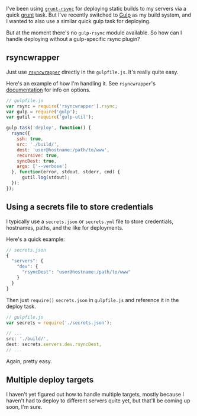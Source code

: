 [1]: http://gulpjs.com/ "Gulp"
[2]: https://github.com/jedrichards/rsyncwrapper "rsyncwrapper"
[3]: https://github.com/jedrichards/grunt-rsync "grunt-rsync"
[4]: http://gruntjs.com/ "Grunt"

I've been using [`grunt-rsync`][3] for deploying static builds to my servers via a quick [grunt][4] task. But I've recently switched to [Gulp][1] as my build system, and I wanted to also use a similar quick gulp task for deploying.

But at the moment there's no `gulp-rsync` module available. So how can I handle deploying without a gulp-specific rsync plugin?

## rsyncwrapper

Just use [`rsyncwrapper`][2] directly in the `gulpfile.js`. It's really quite easy.

Here's an example of how I'm handling it. See `rsyncwrapper`'s [documentation][2] for info on options.

~~~javascript
// gulpfile.js
var rsync = require('rsyncwrapper').rsync;
var gulp = require('gulp');
var gutil = require('gulp-util');

gulp.task('deploy', function() {
  rsync({
    ssh: true,
    src: './build/',
    dest: 'user@hostname:/path/to/www',
    recursive: true,
    syncDest: true,
    args: ['--verbose']
  }, function(error, stdout, stderr, cmd) {
      gutil.log(stdout);
  });
});
~~~

## Using a secrets file to store credentials

I typically use a `secrets.json` or `secrets.yml` file to store credentials, hostnames, paths, and the like for deployments.

Here's a quick example:

~~~javascript
// secrets.json
{
  "servers": {
    "dev": {
      "rsyncDest": "user@hostname:/path/to/www"
    }
  }
}
~~~

Then just `require()` `secrets.json` in `gulpfile.js` and reference it in the deploy task.

~~~javascript
// gulpfile.js
var secrets = require('./secrets.json');

// ...
src: './build/',
dest: secrets.servers.dev.rsyncDest,
// ...
~~~

Again, pretty easy.

## Multiple deploy targets

I haven't yet figured out how to handle multiple targets, mostly because I haven't had to deploy to different servers quite yet, but that'll be coming up soon, I'm sure.
